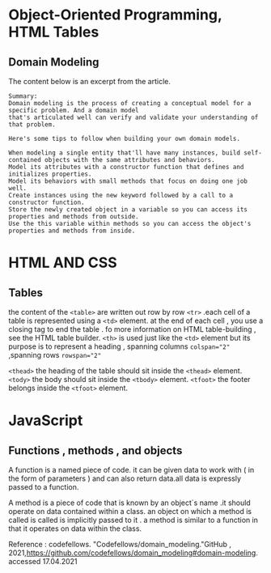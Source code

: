 # Object-Oriented Programming, HTML Tables

## Domain Modeling

The content below is an excerpt from the article.

```
Summary:
Domain modeling is the process of creating a conceptual model for a specific problem. And a domain model 
that's articulated well can verify and validate your understanding of that problem.

Here's some tips to follow when building your own domain models.

When modeling a single entity that'll have many instances, build self-contained objects with the same attributes and behaviors.
Model its attributes with a constructor function that defines and initializes properties.
Model its behaviors with small methods that focus on doing one job well.
Create instances using the new keyword followed by a call to a constructor function.
Store the newly created object in a variable so you can access its properties and methods from outside.
Use the this variable within methods so you can access the object's properties and methods from inside.
```

# HTML AND CSS

## Tables

the content of the `<table>` are written out row by row `<tr>` .each cell of a table is represented using
a `<td>` element. at the end of each cell , you use a closing tag to end the table . fo more information on HTML table-building , see the
 HTML table builder. `<th>` is used just like the `<td>` element but its purpose is to represent a heading , spanning columns `colspan="2"` ,spanning rows `rowspan="2"`

`<thead>` the heading of the table should sit inside the `<thead>` element. `<tody>` the body should sit inside the `<tbody>` element. `<tfoot>` the footer belongs inside the `<tfoot>` element.

# JavaScript

## Functions , methods , and objects

A function is a named piece of code. it can be given data to work with ( in the form of parameters ) and can also return data.all data is expressly passed
to a function.

A method is a piece of code that is known by an object`s name .it should operate on data contained within a class.
an object on which a method is called is called is implicitly passed to it . a method is similar to a function in that it operates on data within the class.

Reference :
codefellows. "Codefellows/domain_modeling."GitHub , 2021,<https://github.com/codefellows/domain_modeling#domain-modeling>. accessed 17.04.2021
